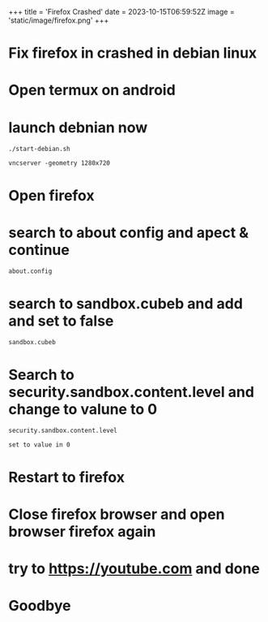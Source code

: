 +++
title = 'Firefox Crashed'
date = 2023-10-15T06:59:52Z
image = 'static/image/firefox.png'
+++

# Fix firefox in crashed in debian linux

# Open termux on android

# launch debnian now

```
./start-debian.sh

vncserver -geometry 1280x720

```

# Open firefox

# search to about config and apect & continue

```
about.config

```
# search to sandbox.cubeb and add and set to false

```
sandbox.cubeb

```

# Search to security.sandbox.content.level and change to valune to 0 

```
security.sandbox.content.level

set to value in 0

```
# Restart to firefox 

# Close firefox browser and open browser firefox again

# try to https://youtube.com and done

# Goodbye

